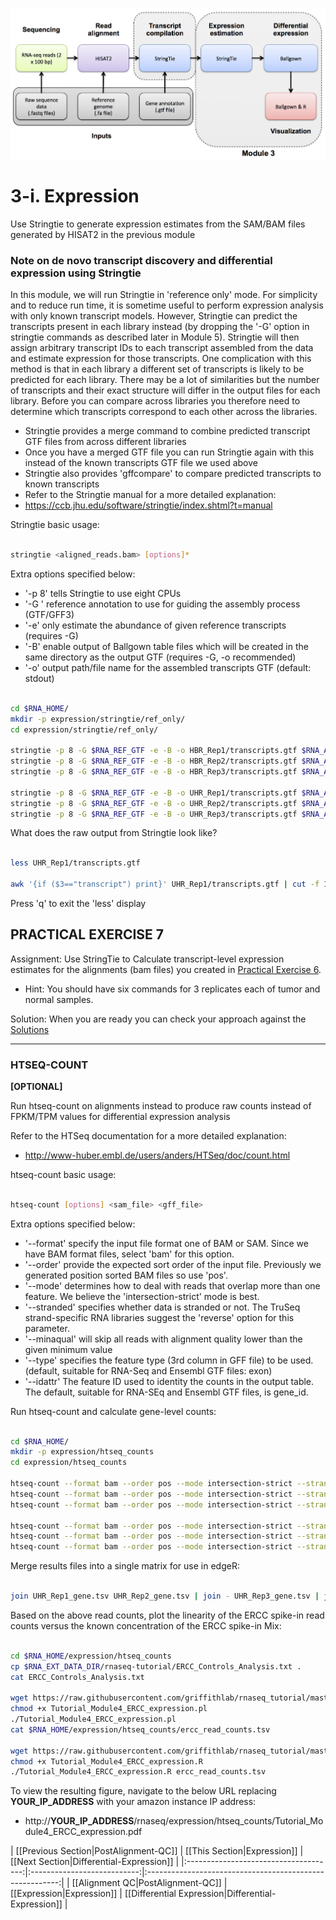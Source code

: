 ![RNA-seq Flowchart - Module 4](Images/RNA-seq_Flowchart4.png)

# 3-i. Expression
Use Stringtie to generate expression estimates from the SAM/BAM files generated by HISAT2 in the previous module

### Note on de novo transcript discovery and differential expression using Stringtie

In this module, we will run Stringtie in 'reference only' mode. For simplicity and to reduce run time, it is sometime useful to perform expression analysis with only known transcript models. However, Stringtie can predict the transcripts present in each library instead (by dropping the '-G' option in stringtie commands as described later in Module 5). Stringtie will then assign arbitrary transcript IDs to each transcript assembled from the data and estimate expression for those transcripts. One complication with this method is that in each library a different set of transcripts is likely to be predicted for each library. There may be a lot of similarities but the number of transcripts and their exact structure will differ in the output files for each library. Before you can compare across libraries you therefore need to determine which transcripts correspond to each other across the libraries.

* Stringtie provides a merge command to combine predicted transcript GTF files from across different libraries
 * Once you have a merged GTF file you can run Stringtie again with this instead of the known transcripts GTF file we used above
* Stringtie also provides 'gffcompare' to compare predicted transcripts to known transcripts
* Refer to the Stringtie manual for a more detailed explanation:
 * https://ccb.jhu.edu/software/stringtie/index.shtml?t=manual

Stringtie basic usage:

```bash

stringtie <aligned_reads.bam> [options]*

```

Extra options specified below:

* '-p 8' tells Stringtie to use eight CPUs
* '-G <known transcripts file>' reference annotation to use for guiding the assembly process (GTF/GFF3) 
* '-e' only estimate the abundance of given reference transcripts (requires -G)
* '-B' enable output of Ballgown table files which will be created in the same directory as the output GTF (requires -G, -o recommended)
* '-o' output path/file name for the assembled transcripts GTF (default: stdout)

```bash

cd $RNA_HOME/
mkdir -p expression/stringtie/ref_only/
cd expression/stringtie/ref_only/

stringtie -p 8 -G $RNA_REF_GTF -e -B -o HBR_Rep1/transcripts.gtf $RNA_ALIGN_DIR/HBR_Rep1.bam
stringtie -p 8 -G $RNA_REF_GTF -e -B -o HBR_Rep2/transcripts.gtf $RNA_ALIGN_DIR/HBR_Rep2.bam
stringtie -p 8 -G $RNA_REF_GTF -e -B -o HBR_Rep3/transcripts.gtf $RNA_ALIGN_DIR/HBR_Rep3.bam

stringtie -p 8 -G $RNA_REF_GTF -e -B -o UHR_Rep1/transcripts.gtf $RNA_ALIGN_DIR/UHR_Rep1.bam
stringtie -p 8 -G $RNA_REF_GTF -e -B -o UHR_Rep2/transcripts.gtf $RNA_ALIGN_DIR/UHR_Rep2.bam
stringtie -p 8 -G $RNA_REF_GTF -e -B -o UHR_Rep3/transcripts.gtf $RNA_ALIGN_DIR/UHR_Rep3.bam

```

What does the raw output from Stringtie look like?

```bash

less UHR_Rep1/transcripts.gtf

awk '{if ($3=="transcript") print}' UHR_Rep1/transcripts.gtf | cut -f 1,4,9 | less

```

Press 'q' to exit the 'less' display

## PRACTICAL EXERCISE 7

Assignment: Use StringTie to Calculate transcript-level expression estimates for the alignments (bam files) you created in [Practical Exercise 6](https://github.com/griffithlab/rnaseq_tutorial/wiki/Alignment#practical-exercise-6). 

* Hint: You should have six commands for 3 replicates each of tumor and normal samples.

Solution: When you are ready you can check your approach against the [Solutions](https://github.com/griffithlab/rnaseq_tutorial/wiki/Solutions#practical-exercise-7---expression)

---
### HTSEQ-COUNT

**[OPTIONAL]**

Run htseq-count on alignments instead to produce raw counts instead of FPKM/TPM values for differential expression analysis

Refer to the HTSeq documentation for a more detailed explanation:
* http://www-huber.embl.de/users/anders/HTSeq/doc/count.html

htseq-count basic usage:

```bash

htseq-count [options] <sam_file> <gff_file>

```

Extra options specified below:
* '--format' specify the input file format one of BAM or SAM. Since we have BAM format files, select 'bam' for this option.
* '--order' provide the expected sort order of the input file.  Previously we generated position sorted BAM files so use 'pos'.
* '--mode' determines how to deal with reads that overlap more than one feature. We believe the 'intersection-strict' mode is best.
* '--stranded' specifies whether data is stranded or not.  The TruSeq strand-specific RNA libraries suggest the 'reverse' option for this parameter.
* '--minaqual' will skip all reads with alignment quality lower than the given minimum value
* '--type' specifies the feature type (3rd column in GFF file) to be used. (default, suitable for RNA-Seq and Ensembl GTF files: exon)
* '--idattr' The feature ID used to identity the counts in the output table. The default, suitable for RNA-SEq and Ensembl GTF files, is gene_id.

Run htseq-count and calculate gene-level counts:

```bash

cd $RNA_HOME/
mkdir -p expression/htseq_counts
cd expression/htseq_counts

htseq-count --format bam --order pos --mode intersection-strict --stranded reverse --minaqual 1 --type exon --idattr gene_id $RNA_ALIGN_DIR/UHR_Rep1.bam $RNA_REF_GTF > UHR_Rep1_gene.tsv
htseq-count --format bam --order pos --mode intersection-strict --stranded reverse --minaqual 1 --type exon --idattr gene_id $RNA_ALIGN_DIR/UHR_Rep2.bam $RNA_REF_GTF > UHR_Rep2_gene.tsv
htseq-count --format bam --order pos --mode intersection-strict --stranded reverse --minaqual 1 --type exon --idattr gene_id $RNA_ALIGN_DIR/UHR_Rep3.bam $RNA_REF_GTF > UHR_Rep3_gene.tsv

htseq-count --format bam --order pos --mode intersection-strict --stranded reverse --minaqual 1 --type exon --idattr gene_id $RNA_ALIGN_DIR/HBR_Rep1.bam $RNA_REF_GTF > HBR_Rep1_gene.tsv
htseq-count --format bam --order pos --mode intersection-strict --stranded reverse --minaqual 1 --type exon --idattr gene_id $RNA_ALIGN_DIR/HBR_Rep2.bam $RNA_REF_GTF > HBR_Rep2_gene.tsv
htseq-count --format bam --order pos --mode intersection-strict --stranded reverse --minaqual 1 --type exon --idattr gene_id $RNA_ALIGN_DIR/HBR_Rep3.bam $RNA_REF_GTF > HBR_Rep3_gene.tsv

```

Merge results files into a single matrix for use in edgeR:

```bash

join UHR_Rep1_gene.tsv UHR_Rep2_gene.tsv | join - UHR_Rep3_gene.tsv | join - HBR_Rep1_gene.tsv | join - HBR_Rep2_gene.tsv | join - HBR_Rep3_gene.tsv > gene_read_counts_table_all.tsv

```

Based on the above read counts, plot the linearity of the ERCC spike-in read counts versus the known concentration of the ERCC spike-in Mix:

```bash

cd $RNA_HOME/expression/htseq_counts
cp $RNA_EXT_DATA_DIR/rnaseq-tutorial/ERCC_Controls_Analysis.txt .
cat ERCC_Controls_Analysis.txt

wget https://raw.githubusercontent.com/griffithlab/rnaseq_tutorial/master/scripts/Tutorial_Module4_ERCC_expression.pl
chmod +x Tutorial_Module4_ERCC_expression.pl
./Tutorial_Module4_ERCC_expression.pl
cat $RNA_HOME/expression/htseq_counts/ercc_read_counts.tsv

wget https://raw.githubusercontent.com/griffithlab/rnaseq_tutorial/master/scripts/Tutorial_Module4_ERCC_expression.R
chmod +x Tutorial_Module4_ERCC_expression.R
./Tutorial_Module4_ERCC_expression.R ercc_read_counts.tsv

```

To view the resulting figure, navigate to the below URL replacing __YOUR_IP_ADDRESS__ with your amazon instance IP address:
* http://__YOUR_IP_ADDRESS__/rnaseq/expression/htseq_counts/Tutorial_Module4_ERCC_expression.pdf


| [[Previous Section|PostAlignment-QC]] | [[This Section|Expression]] | [[Next Section|Differential-Expression]] |
|:-------------------------------------:|:---------------------------:|:--------------------------------------------------------:|
| [[Alignment QC|PostAlignment-QC]]     | [[Expression|Expression]]   | [[Differential Expression|Differential-Expression]] |
